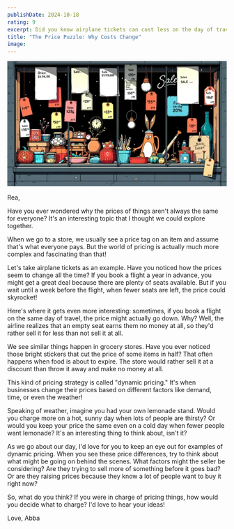 ```yaml
---
publishDate: 2024-10-18
rating: 9
excerpt: Did you know airplane tickets can cost less on the day of travel? Uncover the secrets behind ever-changing prices!
title: "The Price Puzzle: Why Costs Change"
image:
---
```


![center|500](../../assets/images/2024-10-18-new-letter-20241018061315112.webp)


Rea,

Have you ever wondered why the prices of things aren't always the same for everyone? It's an interesting topic that I thought we could explore together.

When we go to a store, we usually see a price tag on an item and assume that's what everyone pays. But the world of pricing is actually much more complex and fascinating than that!

Let's take airplane tickets as an example. Have you noticed how the prices seem to change all the time? If you book a flight a year in advance, you might get a great deal because there are plenty of seats available. But if you wait until a week before the flight, when fewer seats are left, the price could skyrocket!

Here's where it gets even more interesting: sometimes, if you book a flight on the same day of travel, the price might actually go down. Why? Well, the airline realizes that an empty seat earns them no money at all, so they'd rather sell it for less than not sell it at all.

We see similar things happen in grocery stores. Have you ever noticed those bright stickers that cut the price of some items in half? That often happens when food is about to expire. The store would rather sell it at a discount than throw it away and make no money at all.

This kind of pricing strategy is called "dynamic pricing." It's when businesses change their prices based on different factors like demand, time, or even the weather!

Speaking of weather, imagine you had your own lemonade stand. Would you charge more on a hot, sunny day when lots of people are thirsty? Or would you keep your price the same even on a cold day when fewer people want lemonade? It's an interesting thing to think about, isn't it?

As we go about our day, I'd love for you to keep an eye out for examples of dynamic pricing. When you see these price differences, try to think about what might be going on behind the scenes. What factors might the seller be considering? Are they trying to sell more of something before it goes bad? Or are they raising prices because they know a lot of people want to buy it right now?

So, what do you think? If you were in charge of pricing things, how would you decide what to charge? I'd love to hear your ideas!

Love,
Abba
